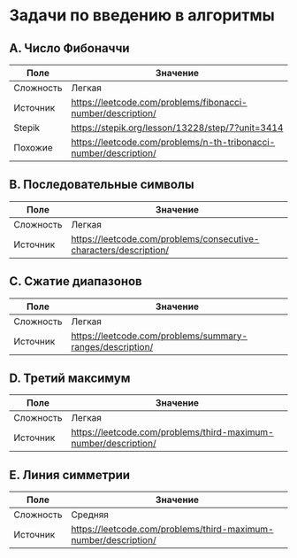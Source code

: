 # Задачи по введению в алгоритмы

## A. Число Фибоначчи

| Поле      | Значение                                                          |
|-----------|-------------------------------------------------------------------|
| Сложность | Легкая                                                            |
| Источник  | https://leetcode.com/problems/fibonacci-number/description/       |
| Stepik    | https://stepik.org/lesson/13228/step/7?unit=3414                  |
| Похожие   | https://leetcode.com/problems/n-th-tribonacci-number/description/ |

## B. Последовательные символы

| Поле      | Значение                                                          |
|-----------|-------------------------------------------------------------------|
| Сложность | Легкая                                                            |
| Источник  | https://leetcode.com/problems/consecutive-characters/description/ |

## C. Сжатие диапазонов

| Поле      | Значение                                                  |
|-----------|-----------------------------------------------------------|
| Сложность | Легкая                                                    |
| Источник  | https://leetcode.com/problems/summary-ranges/description/ |

## D. Третий максимум

| Поле      | Значение                                                        |
|-----------|-----------------------------------------------------------------|
| Сложность | Легкая                                                          |
| Источник  | https://leetcode.com/problems/third-maximum-number/description/ |

## E. Линия симметрии

| Поле      | Значение                                                        |
|-----------|-----------------------------------------------------------------|
| Сложность | Средняя                                                         |
| Источник  | https://leetcode.com/problems/third-maximum-number/description/ |
